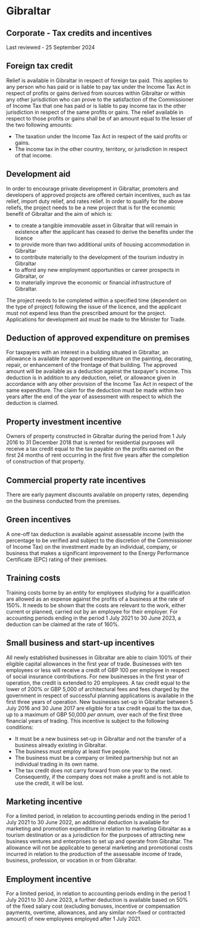 # Gibraltar
## Corporate - Tax credits and incentives
Last reviewed - 25 September 2024
## Foreign tax credit
Relief is available in Gibraltar in respect of foreign tax paid. This applies to any person who has paid or is liable to pay tax under the Income Tax Act in respect of profits or gains derived from sources within Gibraltar or within any other jurisdiction who can prove to the satisfaction of the Commissioner of Income Tax that one has paid or is liable to pay income tax in the other jurisdiction in respect of the same profits or gains.
The relief available in respect to those profits or gains shall be of an amount equal to the lesser of the two following amounts:
  * The taxation under the Income Tax Act in respect of the said profits or gains.
  * The income tax in the other country, territory, or jurisdiction in respect of that income.


## Development aid
In order to encourage private development in Gibraltar, promoters and developers of approved projects are offered certain incentives, such as tax relief, import duty relief, and rates relief.
In order to qualify for the above reliefs, the project needs to be a new project that is for the economic benefit of Gibraltar and the aim of which is:
  * to create a tangible immovable asset in Gibraltar that will remain in existence after the applicant has ceased to derive the benefits under the licence
  * to provide more than two additional units of housing accommodation in Gibraltar
  * to contribute materially to the development of the tourism industry in Gibraltar
  * to afford any new employment opportunities or career prospects in Gibraltar, or
  * to materially improve the economic or financial infrastructure of Gibraltar.


The project needs to be completed within a specified time (dependent on the type of project) following the issue of the licence, and the applicant must not expend less than the prescribed amount for the project.
Applications for development aid must be made to the Minister for Trade.
## Deduction of approved expenditure on premises
For taxpayers with an interest in a building situated in Gibraltar, an allowance is available for approved expenditure on the painting, decorating, repair, or enhancement of the frontage of that building.
The approved amount will be available as a deduction against the taxpayer's income. This deduction is in addition to any deduction, relief, or allowance given in accordance with any other provision of the Income Tax Act in respect of the same expenditure.
The claim for the deduction must be made within two years after the end of the year of assessment with respect to which the deduction is claimed.
## Property investment incentive
Owners of property constructed in Gibraltar during the period from 1 July 2016 to 31 December 2018 that is rented for residential purposes will receive a tax credit equal to the tax payable on the profits earned on the first 24 months of rent occurring in the first five years after the completion of construction of that property.
## Commercial property rate incentives
There are early payment discounts available on property rates, depending on the business conducted from the premises.
## Green incentives
A one-off tax deduction is available against assessable income (with the percentage to be verified and subject to the discretion of the Commissioner of Income Tax) on the investment made by an individual, company, or business that makes a significant improvement to the Energy Performance Certificate (EPC) rating of their premises.
## Training costs
Training costs borne by an entity for employees studying for a qualification are allowed as an expense against the profits of a business at the rate of 150%. It needs to be shown that the costs are relevant to the work, either current or planned, carried out by an employee for their employer. For accounting periods ending in the period 1 July 2021 to 30 June 2023, a deduction can be claimed at the rate of 160%.
## Small business and start-up incentives
All newly established businesses in Gibraltar are able to claim 100% of their eligible capital allowances in the first year of trade.
Businesses with ten employees or less will receive a credit of GBP 100 per employee in respect of social insurance contributions. For new businesses in the first year of operation, the credit is extended to 20 employees.
A tax credit equal to the lower of 200% or GBP 5,000 of architectural fees and fees charged by the government in respect of successful planning applications is available in the first three years of operation.
New businesses set-up in Gibraltar between 5 July 2016 and 30 June 2017 are eligible for a tax credit equal to the tax due, up to a maximum of GBP 50,000 _per annum,_ over each of the first three financial years of trading. This incentive is subject to the following conditions:
  * It must be a new business set-up in Gibraltar and not the transfer of a business already existing in Gibraltar.
  * The business must employ at least five people.
  * The business must be a company or limited partnership but not an individual trading in its own name.
  * The tax credit does not carry forward from one year to the next. Consequently, if the company does not make a profit and is not able to use the credit, it will be lost.


## Marketing incentive
For a limited period, in relation to accounting periods ending in the period 1 July 2021 to 30 June 2022, an additional deduction is available for marketing and promotion expenditure in relation to marketing Gibraltar as a tourism destination or as a jurisdiction for the purposes of attracting new business ventures and enterprises to set up and operate from Gibraltar.
The allowance will not be applicable to general marketing and promotional costs incurred in relation to the production of the assessable income of trade, business, profession, or vocation in or from Gibraltar.
## Employment incentive
For a limited period, in relation to accounting periods ending in the period 1 July 2021 to 30 June 2023, a further deduction is available based on 50% of the fixed salary cost (excluding bonuses, incentive or compensation payments, overtime, allowances, and any similar non-fixed or contracted amount) of new employees employed after 1 July 2021.
